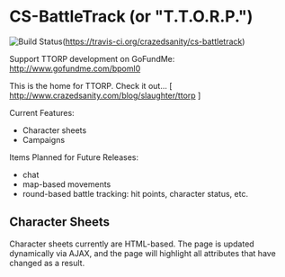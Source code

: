 # CS-BattleTrack (or "T.T.O.R.P.")

![Build Status](https://travis-ci.org/crazedsanity/cs-battletrack.svg)(https://travis-ci.org/crazedsanity/cs-battletrack)

Support TTORP development on GoFundMe: http://www.gofundme.com/bpoml0

This is the home for TTORP.  Check it out... [ http://www.crazedsanity.com/blog/slaughter/ttorp ]

Current Features:
 * Character sheets
 * Campaigns

Items Planned for Future Releases:
 * chat
 * map-based movements
 * round-based battle tracking: hit points, character status, etc.

## Character Sheets

Character sheets currently are HTML-based.  The page is updated dynamically via AJAX, and the page will highlight all attributes that have changed as a result.
